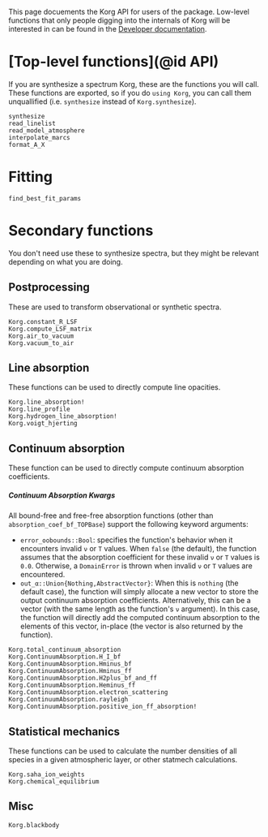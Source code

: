 This page docuements the Korg API for users of the package. Low-level functions that only people 
digging into the internals of Korg will be interested in can be found in the 
[Developer documentation](@ref).

# [Top-level functions](@id API)
If you are synthesize a spectrum Korg, these are the functions you will call.  
These functions are exported, so if you do `using Korg`, you can call them unquallified (i.e.
`synthesize` instead of `Korg.synthesize`).  

```@docs
synthesize
read_linelist
read_model_atmosphere
interpolate_marcs
format_A_X
```

# Fitting
```@docs
find_best_fit_params
```

# Secondary functions
You don't need use these to synthesize spectra, but they might be relevant depending on what you are 
doing.

## Postprocessing
These are used to transform observational or synthetic spectra.

```@docs
Korg.constant_R_LSF
Korg.compute_LSF_matrix
Korg.air_to_vacuum
Korg.vacuum_to_air
```

## Line absorption 
These functions can be used to directly compute line opacities. 

```@docs
Korg.line_absorption!
Korg.line_profile
Korg.hydrogen_line_absorption!
Korg.voigt_hjerting
```

## Continuum absorption
These function can be used to directly compute continuum absorption coefficients.

##### Continuum Absorption Kwargs

All bound-free and free-free absorption functions (other than `absorption_coef_bf_TOPBase`) support
the following keyword arguments:

- `error_oobounds::Bool`: specifies the function's behavior when it encounters invalid `ν` or `T`
  values. When `false` (the default), the function assumes that the absorption coefficient for
  these invalid `ν` or `T` values is `0.0`. Otherwise, a `DomainError` is thrown when invalid `ν`
  or `T` values are encountered.
- `out_α::Union{Nothing,AbstractVector}`: When this is `nothing` (the default case), the function
  will simply allocate a new vector to store the output continuum absorption coefficients.
  Alternatively, this can be a vector (with the same length as the function's `ν` argument). In
  this case, the function will directly add the computed continuum absorption to the elements of
  this vector, in-place (the vector is also returned by the function).

```@docs
Korg.total_continuum_absorption
Korg.ContinuumAbsorption.H_I_bf
Korg.ContinuumAbsorption.Hminus_bf
Korg.ContinuumAbsorption.Hminus_ff
Korg.ContinuumAbsorption.H2plus_bf_and_ff
Korg.ContinuumAbsorption.Heminus_ff
Korg.ContinuumAbsorption.electron_scattering
Korg.ContinuumAbsorption.rayleigh
Korg.ContinuumAbsorption.positive_ion_ff_absorption!
```

## Statistical mechanics
These functions can be used to calculate the number densities of all species in a given atmospheric 
layer, or other statmech calculations. 

```@docs
Korg.saha_ion_weights
Korg.chemical_equilibrium
```

## Misc

```@docs
Korg.blackbody
```
